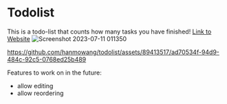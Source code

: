 # Todolist
This is a todo-list that counts how many tasks you have finished! [Link to Website](https://hanmowang.github.io/todolist/)
![Screenshot 2023-07-11 011350](https://github.com/hanmowang/todolist/assets/89413517/984892d0-99e9-4db4-b68f-6f94bc58acf0)

https://github.com/hanmowang/todolist/assets/89413517/ad70534f-94d9-484c-92c5-0768ed25b489

Features to work on in the future:
- allow editing
- allow reordering

